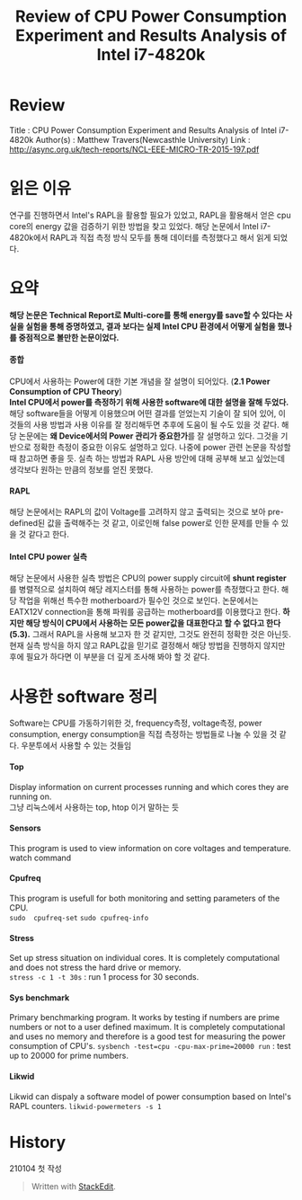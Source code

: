 ﻿---
title: "Review of CPU Power Consumption Experiment and Results Analysis of Intel i7-4820k"
categories:
  - Paper Review
tags:
  - Review
  - Technical Report 
  - Power
---

# Review
Title : CPU Power Consumption Experiment and Results Analysis of Intel i7-4820k
Author(s) : Matthew Travers(Newcasthle University)
Link : http://async.org.uk/tech-reports/NCL-EEE-MICRO-TR-2015-197.pdf

# 읽은 이유
 연구를 진행하면서 Intel's RAPL을 활용할 필요가 있었고, RAPL을 활용해서 얻은 cpu core의 energy 값을 검증하기 위한 방법을 찾고 있었다. 해당 논문에서 Intel i7-4820k에서 RAPL과 직접 측정 방식 모두를 통해 데이터를 측정했다고 해서 읽게 되었다.  
  
# 요약
 **해당 논문은 Technical Report로 Multi-core를 통해 energy를 save할 수 있다는 사실을 실험을 통해 증명하였고, 결과 보다는 실제 Intel CPU 환경에서 어떻게 실험을 했나를 중점적으로 볼만한 논문이었다.**  
   
#### 종합
CPU에서 사용하는 Power에 대한 기본 개념을 잘 설명이 되어있다. (**2.1 Power Consumption of CPU Theory**)  
 **Intel CPU에서 power를 측정하기 위해 사용한 software에 대한 설명을 잘해 두었다.** 해당 software들을 어떻게 이용했으며 어떤 결과를 얻었는지 기술이 잘 되어 있어, 이 것들의 사용 방법과 사용 이유를 잘 정리해두면 추후에 도움이 될 수도 있을 것 같다. 
 해당 논문에는 **왜 Device에서의 Power 관리가 중요한가**를 잘 설명하고 있다.  그것을 기반으로 정확한 측정이 중요한 이유도 설명하고 있다. 나중에 power 관련 논문을 작성할 때 참고하면 좋을 듯.
 실측 하는 방법과 RAPL 사용 방안에 대해 공부해 보고 싶었는데 생각보다 원하는 만큼의 정보를 얻진 못했다.

  
#### RAPL
 해당 논문에서는 RAPL의 값이 Voltage를 고려하지 않고 출력되는 것으로 보아 pre-defined된 값을 출력해주는 것 같고, 이로인해 false power로 인한 문제를 만들 수 있을 것 같다고 한다.  
  
#### Intel CPU power 실측  
 해당 논문에서 사용한 실측 방법은 CPU의 power supply  circuit에 **shunt register**를 병렬적으로 설치하여 해당 레지스터를 통해 사용하는  power를 측정했다고 한다. 해당 작업을 위해선 특수한 motherboard가 필수인 것으로 보인다. 논문에서는 EATX12V connection을 통해 파워를 공급하는 motherboard를 이용했다고 한다.  **하지만 해당 방식이 CPU에서 사용하는 모든 power값을 대표한다고 할 수 없다고 한다(5.3).** 그래서 RAPL을 사용해 보고자 한 것 같지만, 그것도 완전히 정확한 것은 아닌듯.
  현재 실측 방식을 하지 않고 RAPL값을 믿기로 결정해서 해당 방법을 진행하지 않지만 후에 필요가 하다면 이 부분을 더 깊게 조사해 봐야 할 것 같다.

# 사용한 software 정리
Software는 CPU를 가동하기위한 것, frequency측정, voltage측정, power consumption, energy consumption을 직접 측정하는 방법들로 나눌 수 있을 것 같다. 우분투에서 사용할 수 있는 것들임  
  
#### Top
Display information on current processes running and which cores they are running on.  
그냥 리눅스에서 사용하는 top, htop 이거 말하는 듯  
  
#### Sensors
This program is used to view information on core voltages and temperature.  
watch command   
  
#### Cpufreq
  
This program is usefull for both monitoring and setting parameters of the CPU.  
``sudo  cpufreq-set``
``sudo cpufreq-info``
  
#### Stress
Set up stress situation on individual cores. It is completely computational and does not stress the hard drive or memory.  
``stress -c 1 -t 30s`` : run 1 process for 30 seconds.  
  
#### Sys benchmark
Primary benchmarking program. It works by testing if numbers are prime numbers or not to a user defined maximum.
It is completely computational and uses no memory and therefore is a good test for measuring the power consumption of CPU's. 
 ``sysbench -test=cpu -cpu-max-prime=20000 run`` : test up to 20000 for prime numbers.
   
#### Likwid
Likwid can dispaly a software model of power consumption based on Intel's RAPL counters.
``likwid-powermeters -s 1``
  

# History
210104 첫 작성
> Written with [StackEdit](https://stackedit.io/).
